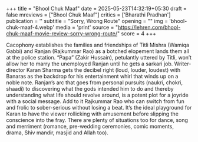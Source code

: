 +++
title = "Bhool Chuk Maaf"
date = 2025-05-23T14:32:19+05:30
draft = false
mreviews = ["Bhool Chuk Maaf"]
critics = ['Bharathi Pradhan']
publication = ''
subtitle = "Sorry, Wrong Route"
opening = ""
img = 'bhool-chuk-maaf-4.webp'
media = 'print'
source = "https://lehren.com/bhool-chuk-maaf-movie-review-sorry-wrong-route/"
score = 4
+++

Cacophony establishes the families and friendships of Titli Mishra (Wamiqa Gabbi) and Ranjan (Rajkummar Rao) as a botched elopement lands them all at the police station. “Papa” (Zakir Hussain), petulantly uttered by Titli, won’t allow her to marry the unemployed Ranjan until he gets a sarkari job. Writer-director Karan Sharma gets the decibel right (loud, louder, loudest) with Banaras as the backdrop for his entertainment whirl that winds up on a noble note. Ranjan’s arc that goes from personal pursuits (naukri, chokri, shaadi) to discovering what the gods intended him to do and thereby understanding what life should revolve around, is a potent plot for a joyride with a social message. Add to it Rajkummar Rao who can switch from fun and frolic to sober-serious without losing a beat. It’s the ideal playground for Karan to have the viewer rollicking with amusement before slipping the conscience into the fray. There are plenty of situations too for dance, song and merriment (romance, pre-wedding ceremonies, comic moments, drama, Shiv mandir, masjid and Allah too).
